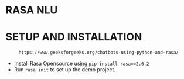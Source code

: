 # RASA NLU

# SETUP AND INSTALLATION 
         https://www.geeksforgeeks.org/chatbots-using-python-and-rasa/

- Install Rasa Opensource using ``` pip install rasa==2.6.2 ```
- Run  ``` rasa init ``` to set up the demo project.
